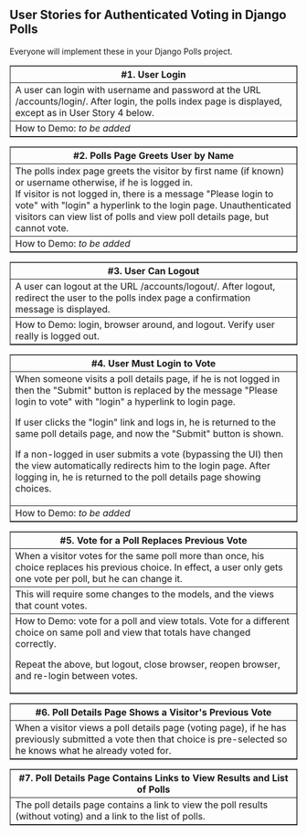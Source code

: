 ## User Stories for Authenticated Voting in Django Polls

Everyone will implement these in your Django Polls project.

<p>
<table border='1' width="90%" align="center">
<tr>
<th>#1. User Login</th>
</tr>
<tr>
<td>A user can login with username and password at the 
URL /accounts/login/.    
After login, the polls index page is displayed,
except as in User Story 4 below.
</td>
</tr>
<tr>
<td>How to Demo: <em>to be added</em> </td>
</tr>
</table>
</p>

<p>
<table border='1' width="90%" align="center">
<tr>
<th>#2. Polls Page Greets User by Name</th>
</tr>
<tr>
<td>The polls index page greets the visitor by first name (if known)
or username otherwise, if he is logged in.
<br/>
If visitor is not logged in, there is a message "Please login to vote"
with "login" a hyperlink to the login page.  Unauthenticated visitors
can view list of polls and view poll details page, but cannot vote.
</td>
</tr>
<tr>
<td>How to Demo: <em>to be added</em> </td>
</tr>
</table>
</p>

<p>
<table border='1' width="90%" align="center">
<tr>
<th>#3. User Can Logout</th>
</tr>
<tr>
<td>A user can logout at the URL /accounts/logout/.    
After logout, redirect the user to the polls index page a confirmation message is displayed.
</td>
</tr>
<tr>
<td>How to Demo:  login, browser around, and logout. Verify user really is logged out. </td>
</tr>
</table>
</p>

<p>
<table border='1' width="90%" align="center">
<tr>
<th>#4. User Must Login to Vote</th>
</tr>
<tr>
<td>When someone visits a poll details page,
if he is not logged in then the "Submit" button is replaced
by the message "Please login to vote" with "login" a hyperlink to login page.

If user clicks the "login" link and logs in, he is returned
to the same poll details page, and now the "Submit" button is shown.

If a non-logged in user submits a vote (bypassing the UI)
then the view automatically redirects him to the login page.
After logging in, he is returned to the poll details page 
showing choices.
</td>
</tr>
<tr>
<td>How to Demo: <em>to be added</em> </td>
</tr>
</table>
</p>

<p>
<table border='1' width="90%" align="center">
<tr>
<th>#5. Vote for a Poll Replaces Previous Vote</th>
</tr>
<tr>
<td>When a visitor votes for the same poll more than once,
his choice replaces his previous choice.  In effect, a user
only gets one vote per poll, but he can change it.
</td>
</tr>
<tr>
<td>This will require some changes to the models,
and the views that count votes.
</td>
</tr>
<tr>
<td>How to Demo: vote for a poll and view totals.  Vote for a different choice on same poll and view that totals have changed correctly.

Repeat the above, but logout, close browser, reopen browser, and re-login between votes.
</td>
</tr>
</table>
</p>

<p>
<table border='1' width="90%" align="center">
<tr>
<th>#6. Poll Details Page Shows a Visitor's Previous Vote</th>
</tr>
<tr>
<td>When a visitor views a poll details page  (voting page),
if he has previously submitted a vote then that choice is pre-selected
so he knows what he already voted for.
</td>
</tr>
</table>
</p>

<p>
<table border='1' width="90%" align="center">
<tr>
<th>#7. Poll Details Page Contains Links to View Results and List of Polls</th>
</tr>
<tr>
<td>The poll details page contains a link to view the poll results (without
voting) and a link to the list of polls. 
</td>
</tr>
</table>
</p>


